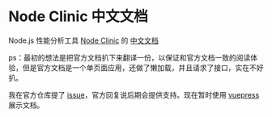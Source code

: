 # Node Clinic 中文文档

Node.js 性能分析工具 [Node Clinic](https://clinicjs.org/documentation/) 的 [中文文档](https://youjingyu.github.io/clinic-doc-zh/)

ps：最初的想法是把官方文档扒下来翻译一份，以保证和官方文档一致的阅读体验，但是官方文档是一个单页面应用，还做了懒加载，并且请求了接口，实在不好扒。

我在官方仓库提了 [issue](https://github.com/nearform/node-clinic/issues/113)，官方回复说后期会提供支持。现在暂时使用 [vuepress](https://vuepress.vuejs.org) 展示文档。